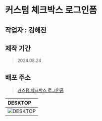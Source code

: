 # 커스텀 체크박스 로그인폼

## 작업자 : 김해진

## 제작 기간
> 2024.08.24

## 배포 주소
> [커스텀 체크박스 로그인폼](https://myjin0806.github.io/Custom_Checkbox/)

| DESKTOP                                                                                                  |
| :------------------------------------------------------------------------------------------------------------------------ |
|![DESKTOP](https://github.com/user-attachments/assets/f9a5d9eb-8a96-4cb3-873c-aea30647dded)|
